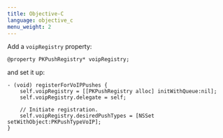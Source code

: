 ```yaml
---
title: Objective-C
language: objective_c
menu_weight: 2
---
```


Add a `voipRegistry` property:

```objective_c
@property PKPushRegistry* voipRegistry;
```

and set it up:

```objective_c
- (void) registerForVoIPPushes {
    self.voipRegistry = [[PKPushRegistry alloc] initWithQueue:nil];
    self.voipRegistry.delegate = self;
    
    // Initiate registration.
    self.voipRegistry.desiredPushTypes = [NSSet setWithObject:PKPushTypeVoIP];
}
```
